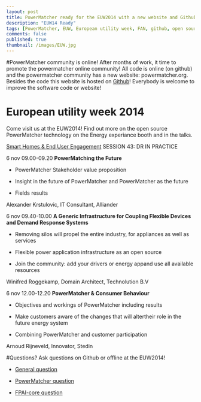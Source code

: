 ```yaml
---
layout: post
title: PowerMatcher ready for the EUW2014 with a new website and Github presence
description: "EUW14 Ready"
tags: [PowerMatcher, EUW, European utility week, FAN, github, open source, apache 2.0 , smart grid]
comments: false
published: true
thumbnail: /images/EUW.jpg
---
```


#PowerMatcher community is online!
After months of work, it time to promote the powermatcher online community! All code is online (on github) and the powermatcher community has a new website: powermatcher.org.
Besides the code this website is hosted on [Github](http://flexiblepower.github.io/get-involved/contribute/)! Everybody is welcome to improve the software code or website!

# European utility week 2014
Come visit us at the EUW2014! Find out more on the open source PowerMatcher technology on the Energy experiance booth and in the talks.

[Smart Homes & End User Engagement](http://www.clarion-cms.com/uploads/Pages/site098_13917_en_file1.pdf)
SESSION 43: DR IN PRACTICE

6 nov 09.00-09.20
**PowerMatching the Future**

 * PowerMatcher Stakeholder value proposition
 
 * Insight in the future of PowerMatcher and PowerMatcher as the future 
 
 * Fields results
  
Alexander Krstulovic, IT Consultant, Alliander

6 nov 09.40-10.00
**A Generic Infrastructure for Coupling Flexible Devices and Demand Response Systems**

 * Removing silos will propel the entire industry, for appliances as well as services
 
 * Flexible power application infrastructure as an open source
 
 * Join the community: add your drivers or energy appand use all available resources
 
Winifred Roggekamp, Domain Architect, Technolution B.V 

6 nov 12.00-12.20
**PowerMatcher & Consumer Behaviour**

 * Objectives and workings of PowerMatcher including results
 
 * Make customers aware of the changes that will altertheir role in the future energy system
 
 * Combining PowerMatcher and customer participation

Arnoud Rijneveld, Innovator, Stedin

#Questions?
Ask questions on Github or offline at the EUW2014!

  * [General question](https://github.com/flexiblepower/FAN-wiki/issues/new?title=Question:My%20Question&body)
  
  * [PowerMatcher question](https://github.com/flexiblepower/powermatcher/issues/new?title=Question:My%20Title&body)
  
  * [FPAI-core question](https://github.com/flexiblepower/fpai-core/issues/new?title=Question:My%20Title&body)
